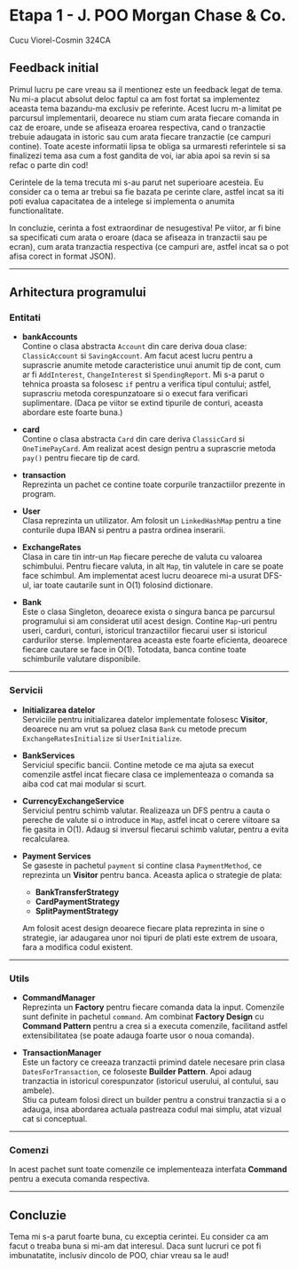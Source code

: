 # Etapa 1 - J. POO Morgan Chase & Co.
Cucu Viorel-Cosmin 324CA

## Feedback initial

Primul lucru pe care vreau sa il mentionez este un feedback legat de tema. Nu mi-a placut absolut deloc faptul ca am fost fortat sa implementez aceasta tema bazandu-ma exclusiv pe referinte. Acest lucru m-a limitat pe parcursul implementarii, deoarece nu stiam cum arata fiecare comanda in caz de eroare, unde se afiseaza eroarea respectiva, cand o tranzactie trebuie adaugata in istoric sau cum arata fiecare tranzactie (ce campuri contine). Toate aceste informatii lipsa te obliga sa urmaresti referintele si sa finalizezi tema asa cum a fost gandita de voi, iar abia apoi sa revin si sa refac o parte din cod!

Cerintele de la tema trecuta mi s-au parut net superioare acesteia. Eu consider ca o tema ar trebui sa fie bazata pe cerinte clare, astfel incat sa iti poti evalua capacitatea de a intelege si implementa o anumita functionalitate.

In concluzie, cerinta a fost extraordinar de nesugestiva! Pe viitor, ar fi bine sa specificati cum arata o eroare (daca se afiseaza in tranzactii sau pe ecran), cum arata tranzactia respectiva (ce campuri are, astfel incat sa o pot afisa corect in format JSON).

---

## Arhitectura programului

### Entitati

- **bankAccounts**  
  Contine o clasa abstracta `Account` din care deriva doua clase: `ClassicAccount` si `SavingAccount`. Am facut acest lucru pentru a suprascrie anumite metode caracteristice unui anumit tip de cont, cum ar fi `AddInterest`, `ChangeInterest` si `SpendingReport`. Mi s-a parut o tehnica proasta sa folosesc `if` pentru a verifica tipul contului; astfel, suprascriu metoda corespunzatoare si o execut fara verificari suplimentare. (Daca pe viitor se extind tipurile de conturi, aceasta abordare este foarte buna.)

- **card**  
  Contine o clasa abstracta `Card` din care deriva `ClassicCard` si `OneTimePayCard`. Am realizat acest design pentru a suprascrie metoda `pay()` pentru fiecare tip de card.

- **transaction**  
  Reprezinta un pachet ce contine toate corpurile tranzactiilor prezente in program.

- **User**  
  Clasa reprezinta un utilizator. Am folosit un `LinkedHashMap` pentru a tine conturile dupa IBAN si pentru a pastra ordinea inserarii.

- **ExchangeRates**  
  Clasa in care tin intr-un `Map` fiecare pereche de valuta cu valoarea schimbului. Pentru fiecare valuta, in alt `Map`, tin valutele in care se poate face schimbul. Am implementat acest lucru deoarece mi-a usurat DFS-ul, iar toate cautarile sunt in O(1) folosind dictionare.

- **Bank**  
  Este o clasa Singleton, deoarece exista o singura banca pe parcursul programului si am considerat util acest design. Contine `Map`-uri pentru useri, carduri, conturi, istoricul tranzactiilor fiecarui user si istoricul cardurilor sterse. Implementarea aceasta este foarte eficienta, deoarece fiecare cautare se face in O(1). Totodata, banca contine toate schimburile valutare disponibile.

---

### Servicii

- **Initializarea datelor**  
  Serviciile pentru initializarea datelor implementate folosesc **Visitor**, deoarece nu am vrut sa poluez clasa `Bank` cu metode precum `ExchangeRatesInitialize` si `UserInitialize`.

- **BankServices**  
  Serviciul specific bancii. Contine metode ce ma ajuta sa execut comenzile astfel incat fiecare clasa ce implementeaza o comanda sa aiba cod cat mai modular si scurt.

- **CurrencyExchangeService**  
  Serviciul pentru schimb valutar. Realizeaza un DFS pentru a cauta o pereche de valute si o introduce in `Map`, astfel incat o cerere viitoare sa fie gasita in O(1). Adaug si inversul fiecarui schimb valutar, pentru a evita recalcularea.

- **Payment Services**  
  Se gaseste in pachetul `payment` si contine clasa `PaymentMethod`, ce reprezinta un **Visitor** pentru banca. Aceasta aplica o strategie de plata:  
    - **BankTransferStrategy**  
    - **CardPaymentStrategy**  
    - **SplitPaymentStrategy**

  Am folosit acest design deoarece fiecare plata reprezinta in sine o strategie, iar adaugarea unor noi tipuri de plati este extrem de usoara, fara a modifica codul existent.

---

### Utils

- **CommandManager**  
  Reprezinta un **Factory** pentru fiecare comanda data la input. Comenzile sunt definite in pachetul `command`. Am combinat **Factory Design** cu **Command Pattern** pentru a crea si a executa comenzile, facilitand astfel extensibilitatea (se poate adauga foarte usor o noua comanda).

- **TransactionManager**  
  Este un factory ce creeaza tranzactii primind datele necesare prin clasa `DatesForTransaction`, ce foloseste **Builder Pattern**. Apoi adaug tranzactia in istoricul corespunzator (istoricul userului, al contului, sau ambele).  
  Stiu ca puteam folosi direct un builder pentru a construi tranzactia si a o adauga, insa abordarea actuala pastreaza codul mai simplu, atat vizual cat si conceptual.

---

### Comenzi

In acest pachet sunt toate comenzile ce implementeaza interfata **Command** pentru a executa comanda respectiva.

---

## Concluzie

Tema mi s-a parut foarte buna, cu exceptia cerintei. Eu consider ca am facut o treaba buna si mi-am dat interesul. Daca sunt lucruri ce pot fi imbunatatite, inclusiv dincolo de POO, chiar vreau sa le aud!
